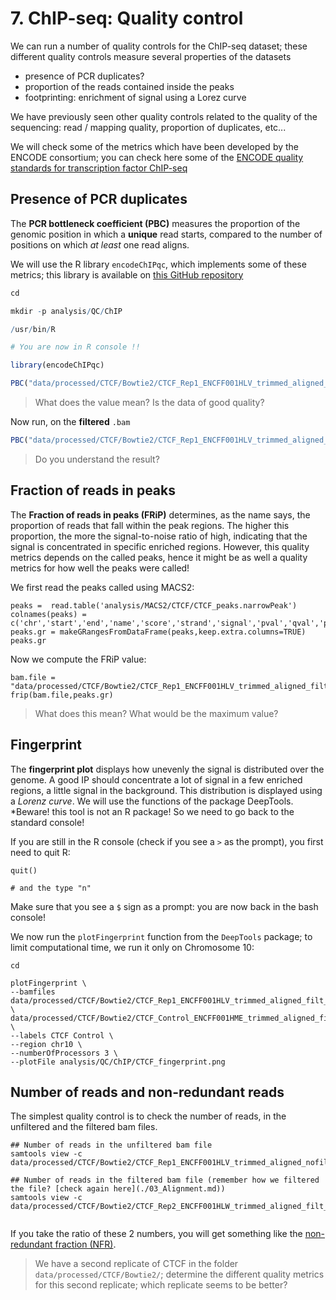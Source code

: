 # 7. ChIP-seq: Quality control

We can run a number of quality controls for the ChIP-seq dataset; these different quality controls measure several properties of the datasets

* presence of PCR duplicates?
* proportion of the reads contained inside the peaks
* footprinting: enrichment of signal using a Lorez curve


We have previously seen other quality controls related to the quality of the sequencing: read / mapping quality, proportion of duplicates, etc...

We will check some of the metrics which have been developed by the ENCODE consortium; you can check here some of the 
[ENCODE quality standards for transcription factor ChIP-seq](https://www.encodeproject.org/chip-seq/transcription_factor/#standards)

## Presence of PCR duplicates

The **PCR bottleneck coefficient (PBC)** measures the proportion of the genomic position in which a **unique** read starts, compared to the number of positions on which *at least* one read aligns.

We will use the R library `encodeChIPqc`, which implements some of these metrics; this library is available on [this GitHub repository](https://github.com/hdsu-bioquant/encodeChIPqc)

```r
cd

mkdir -p analysis/QC/ChIP

/usr/bin/R

# You are now in R console !!

library(encodeChIPqc)

PBC("data/processed/CTCF/Bowtie2/CTCF_Rep1_ENCFF001HLV_trimmed_aligned_nofilt.bam")

```

> What does the value mean? Is the data of good quality?

Now run, on the **filtered** `.bam`

```r
PBC("data/processed/CTCF/Bowtie2/CTCF_Rep1_ENCFF001HLV_trimmed_aligned_filt_sort_nodup.bam")
```

> Do you understand the result?

## Fraction of  reads in  peaks

The **Fraction of reads in  peaks (FRiP)** determines, as the name says, the proportion of reads that fall within the peak regions. The higher this proportion, the more the signal-to-noise  ratio of high, indicating that the signal is concentrated in specific enriched regions. However, this quality metrics depends on the called peaks, hence it might be as well a quality metrics for how well the peaks were called!

We first read the peaks called using MACS2:

```
peaks =  read.table('analysis/MACS2/CTCF/CTCF_peaks.narrowPeak')
colnames(peaks) = c('chr','start','end','name','score','strand','signal','pval','qval','peak')
peaks.gr = makeGRangesFromDataFrame(peaks,keep.extra.columns=TRUE)
peaks.gr
```

Now we compute the FRiP value:

```
bam.file = "data/processed/CTCF/Bowtie2/CTCF_Rep1_ENCFF001HLV_trimmed_aligned_filt_sort_nodup.bam"
frip(bam.file,peaks.gr)

```

> What does this mean? What would be the maximum value?

## Fingerprint

The **fingerprint plot** displays how unevenly the signal is distributed over the genome. A good IP should concentrate a lot of signal in a few enriched regions, a little signal in the background. This distribution is displayed using a *Lorenz curve*. We will use the functions of the package DeepTools. *Beware! this tool is not an R package! So we need to go back to the standard console!

If you are still in the R console (check if you see a `>` as the prompt), you first need to quit R:

```
quit()

# and the type "n"

```

Make sure that you see a `$` sign as a prompt: you are now back in the bash console!

We now run the `plotFingerprint` function from the `DeepTools` package; to limit computational time, we run it only on Chromosome 10:
```
cd

plotFingerprint \
--bamfiles data/processed/CTCF/Bowtie2/CTCF_Rep1_ENCFF001HLV_trimmed_aligned_filt_sort_nodup.bam \
data/processed/CTCF/Bowtie2/CTCF_Control_ENCFF001HME_trimmed_aligned_filt_sort_nodup.bam \
--labels CTCF Control \
--region chr10 \
--numberOfProcessors 3 \
--plotFile analysis/QC/ChIP/CTCF_fingerprint.png 

```

## Number of reads and non-redundant reads

The simplest quality control is to check the number of reads, in the unfiltered and the filtered bam files.

```
## Number of reads in the unfiltered bam file
samtools view -c data/processed/CTCF/Bowtie2/CTCF_Rep1_ENCFF001HLV_trimmed_aligned_nofilt.bam

## Number of reads in the filtered bam file (remember how we filtered the file? [check again here](./03_Alignment.md))
samtools view -c data/processed/CTCF/Bowtie2/CTCF_Rep2_ENCFF001HLW_trimmed_aligned_filt_sort_nodup.bam


```

If you take the ratio of these 2 numbers, you will get something like the [non-redundant fraction (NFR)](https://www.encodeproject.org/data-standards/terms/#library).

> We have a second replicate of CTCF in the folder `data/processed/CTCF/Bowtie2/`; determine the different quality metrics for this second replicate; which replicate seems to be better?
